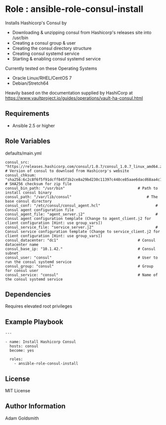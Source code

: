 Role : ansible-role-consul-install
==================================

Installs Hashicorp's Consul by
* Downloading & unzipping consul from Hashicorp's releases site into /usr/bin
* Creating a consul group & user
* Creating the consul directory structure
* Creating consul systemd service
* Starting & enabling consul systemd service

Currently tested on these Operating Systems
* Oracle Linux/RHEL/CentOS 7
* Debian/Stretch64

Heavily based on the documentation supplied by HashiCorp at <https://www.vaultproject.io/guides/operations/vault-ha-consul.html>

Requirements
------------

* Ansible 2.5 or higher

Role Variables
--------------

defaults/main.yml
```
consul_src: "https://releases.hashicorp.com/consul/1.0.7/consul_1.0.7_linux_amd64.zip"		# Version of consul to download from Hashicorp's website
consul_chksum: "sha256:6c2c8f6f5f91dcff845f1b2ce8a29bd230c11397c448ce85aae6dacd68aa4c14"	# SHA256 checksum for zip file
consul_bin_path: "/usr/bin"									# Path to install consul binary
consul_path: "/var/lib/consul"									# The base consul directory
consul_conf: "/etc/consul/consul_agent.hcl"							# Consul agent configuration file
consul_agent_file: "agent_server.j2"								# Consul agent configuration template (Change to agent_client.j2 for client configuration [Hint: use group_vars])
consul_service_file: "service_server.j2"							# Consul service configuration template (Change to service_client.j2 for client configuration [Hint: use group_vars])
consul_datacenter: "dc1"									# Consul datacenter name
consul_base_ip: "10.1.42."									# Consul subnet
consul_user: "consul"										# User to run the consul systemd service
consul_group: "consul"										# Group for consul user
consul_service: "consul"									# Name of the consul systemd service
```

Dependencies
------------

Requires elevated root privileges

Example Playbook
----------------

```
---

- name: Install Hashicorp Consul
  hosts: consul
  become: yes

  roles:
    - ansible-role-consul-install
```

License
-------

MIT License

Author Information
------------------

Adam Goldsmith

